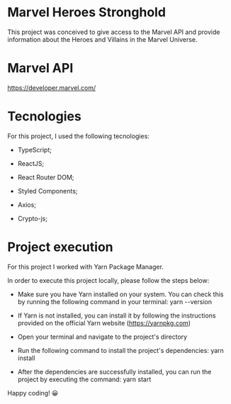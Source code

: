 # Marvel Heroes Stronghold

This project was conceived to give access to the Marvel API and provide information about the Heroes and Villains in the Marvel Universe.

# Marvel API

https://developer.marvel.com/

# Tecnologies

For this project, I used the following tecnologies:

* TypeScript;

* ReactJS;

* React Router DOM;

* Styled Components;

* Axios;

* Crypto-js;

# Project execution

For this project I worked with Yarn Package Manager. 

In order to execute this project locally, please follow the steps below:

* Make sure you have Yarn installed on your system. You can check this by running the following command in your terminal: yarn --version

* If Yarn is not installed, you can install it by following the instructions provided on the official Yarn website (https://yarnpkg.com)

* Open your terminal and navigate to the project's directory

* Run the following command to install the project's dependencies: yarn install

* After the dependencies are successfully installed, you can run the project by executing the command: yarn start

Happy coding! 😀